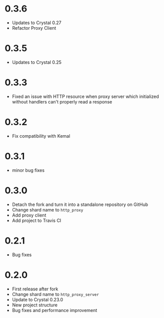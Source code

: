 # 0.3.6

* Updates to Crystal 0.27
* Refactor Proxy Client

# 0.3.5

* Updates to Crystal 0.25

# 0.3.3

* Fixed an issue with HTTP resource when proxy server which initialized without handlers can't properly read a response

# 0.3.2

* Fix compatibility with Kemal

# 0.3.1

* minor bug fixes

# 0.3.0

* Detach the fork and turn it into a standalone repository on GitHub
* Change shard name to `http_proxy`
* Add proxy client
* Add project to Travis CI

# 0.2.1

* Bug fixes

# 0.2.0

* First release after fork
* Change shard name to `http_proxy_server`
* Update to Crystal 0.23.0
* New project structure
* Bug fixes and performance improvement

